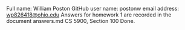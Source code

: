 Full name: William Poston
GitHub user name: postonw
email address: wp826418@ohio.edu
Answers for homework 1 are recorded in the document answers.md
CS 5900, Section 100
Done.

